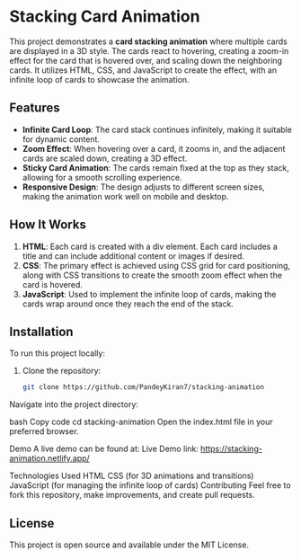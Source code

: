 # Stacking Card Animation

This project demonstrates a **card stacking animation** where multiple cards are displayed in a 3D style. The cards react to hovering, creating a zoom-in effect for the card that is hovered over, and scaling down the neighboring cards. It utilizes HTML, CSS, and JavaScript to create the effect, with an infinite loop of cards to showcase the animation.

## Features

- **Infinite Card Loop**: The card stack continues infinitely, making it suitable for dynamic content.
- **Zoom Effect**: When hovering over a card, it zooms in, and the adjacent cards are scaled down, creating a 3D effect.
- **Sticky Card Animation**: The cards remain fixed at the top as they stack, allowing for a smooth scrolling experience.
- **Responsive Design**: The design adjusts to different screen sizes, making the animation work well on mobile and desktop.

## How It Works

1. **HTML**: Each card is created with a div element. Each card includes a title and can include additional content or images if desired.
2. **CSS**: The primary effect is achieved using CSS grid for card positioning, along with CSS transitions to create the smooth zoom effect when the card is hovered.
3. **JavaScript**: Used to implement the infinite loop of cards, making the cards wrap around once they reach the end of the stack.

## Installation

To run this project locally:

1. Clone the repository:

   ```bash
   git clone https://github.com/PandeyKiran7/stacking-animation
Navigate into the project directory:

bash
Copy code
cd stacking-animation
Open the index.html file in your preferred browser.

Demo
A live demo can be found at: Live Demo link:  https://stacking-animation.netlify.app/

Technologies Used
HTML
CSS (for 3D animations and transitions)
JavaScript (for managing the infinite loop of cards)
Contributing
Feel free to fork this repository, make improvements, and create pull requests.

## License
This project is open source and available under the MIT License.

